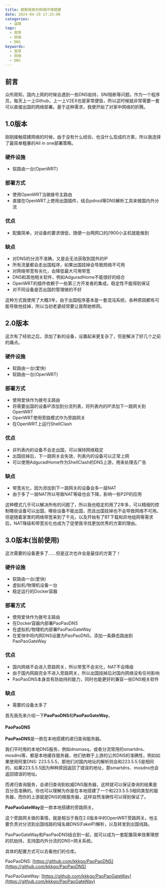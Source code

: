 ```yaml
---
title: 聊聊我家的网络环境搭建
date: 2024-04-29 17:25:00
categories: 
  - 运维
tags:
  - 宽带
  - 网络
  - DNS
keywords: 
  - 宽带
  - 网络
  - DNS
---
```

## 前言

众所周知，国内上网的时候会遇到一些DNS劫持，SNI阻断等问题。作为一个程序员，每天上一上Github，上一上V2EX也是家常便饭，所以这时候就非常需要一套可以直接出国的网络部署。基于这种需求，我便开始了对家中网络的折腾。

## 1.0版本

刚刚接触搭建网络的时候，由于没有什么经验，也没什么现成的方案，所以我选择了最简单粗暴的All in one部署策略。

### 硬件设施
 - 软路由一台(OpenWRT)

### 部署方式
 - 使用OpenWRT当做拨号主路由
 - 直接在OpenWRT上使用出国插件，结合pdnsd等DNS解析工具来做国内外分流

### 优点
 - 配置简单，对设备的要求很低，随便一台两网口的j1900小主机就能做到

### 缺点
 - 对DNS的分流不准确，又是会无法获取到国外的IP
 - 所有流量都会走出国程序，如果出国挂掉会导致网络不可用
 - 对网络带宽有劣化，会降低最大可用带宽
 - DNS和其他相关软件，例如AdguradHome不能很好的结合
 - OpenWRT的插件依赖于一些第三方开发者的集成，稳定性不能得到保证
 - 对不同设备是否出国的管理做的不好

这种方式我使用了大概3年，由于出国程序基本是一套混沌系统，各种原因都有可能导致他挂掉，所以当初老婆经常要让我帮她修网。

## 2.0版本

这次有了经验之后，添加了新的设备，设置起来更复杂了，但是解决了好几个之前的痛点。

### 硬件设施

 - 软路由一台(爱快)
 - 软路由一台(OpenWRT)

### 部署方式
 - 使用爱快作为拨号主路由
 - 将需要出国的设备IP添加到分流列表，将列表内的IP添加下一跳网关到OpenWRT
 - OpenWRT使用旁路模式作为旁路网关
 - 在OpenWRT上运行ShellClash

### 优点
 - 非列表内的设备不会走出国，可以保持网络稳定
 - 出国挂掉后，下一跳网关会失效，列表内的设备可以正常上网
 - 可以使用AdguradHome作为ShellClash的DNS上游，用来处理去广告

### 缺点
 - 带宽劣化，因为添加到下一跳网关的设备会多一层NAT
 - 由于多了一层NAT所以导致NAT等级也会下降，影响一些P2P的应用

这种模式几乎可以解决所有的问题了，所以我也稳定的用了2年多，可以精细的控制哪些设备可以出国，哪些设备不能出国，而且出国挂掉也不会导致网络不可用。
但是随着家里的网络带宽来到了千兆，以及开始有了BT下载和异地组网等需求后，NAT降级和带宽劣化也成为了促使我寻找更加优秀的方案的理由。

## 3.0版本(当前使用)

这次需要的设备更多了……但是这次也许会是最佳的方案了！

### 硬件设施

 - 软路由一台(爱快)
 - 虚拟机/物理机设备一台
 - 稳定运行的Docker容器

### 部署方式
 - 使用爱快作为拨号主路由
 - 在Docker容器内部署PaoPaoDNS
 - 在虚拟机/物理机内部署PaoPaoGateWay
 - 在爱快中将内网DNS设置为PaoPaoDNS，添加一条静态路由到PaoPaoGateWay

### 优点
 - 国内网络不会进入旁路网关，所以带宽不会劣化，NAT不会降级
 - 由于国内网路完全不进入旁路网关，所以出国挂掉后对国内网络没有任何影响
 - PaoPaoDNS本身具有防劫持的能力，同时也能更好的兼容一些DNS相关软件

### 缺点
 - 需要的设备太多了

首先我先来介绍一下**PaoPaoDNS**和**PaoPaoGateWay**。

#### PaoPaoDNS
**PaoPaoDNS**是一款在本地搭建的递归查询服务器。

我们平时用的本地DNS服务，例如dnsmasq，或者分流常用的smartdns、mosdns等，都是本地缓存服务器，他们依赖于上游的公共DNS的准确性，例如如果使用阿里DNS: 223.5.5.5，那他们对国内地址的解析则会和223.5.5.5是相同的，如果223.5.5.5因为种种原因返回了错误的地址，那smartdns、mosdns也会返回错误的地址。

而递归查询服务，会递归查询到权威DNS服务器，这样就可以保证查询的结果是百分百准确的。你也可以理解为你是在本地搭建了一个和223.5.5.5相同类型的服务器，而你的上游就是DNS的根服务器，这样自然准确性可以得到保证了。

**PaoPaoGateWay**是一款本地搭建的旁路网关。

这个旁路网关做的事情，就是相当于我在2.0版本中的OpenWRT旁路网关。他主要负责对分流到出国线路的域名做DNS(FakeIP)解析，以及转发到出国线路。

PaoPaoGateWay和PaoPaoDNS结合到一起，就可以成为一套配置简单效果理想的抗劫持，支持国内外分流的DNS+网关系统。

具体的配置方式可以去看他们的仓库。

PaoPaoDNS: [https://github.com/kkkgo/PaoPaoDNS](https://github.com/kkkgo/PaoPaoDNS)

PaoPaoGateWay: [https://github.com/kkkgo/PaoPaoGateWay](https://github.com/kkkgo/PaoPaoGateWay)